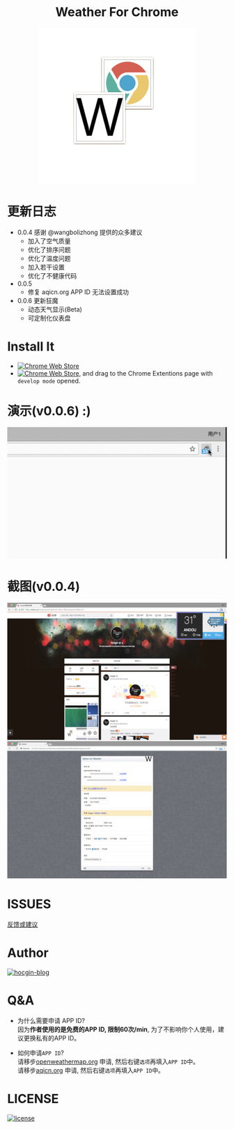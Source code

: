 <h1 align="center">Weather For Chrome</h1>
<p align="center"><img src="screenshots/weather-chrome.png"/></p>

# 更新日志
- 0.0.4 感谢 @wangbolizhong 提供的众多建议
    - 加入了空气质量
    - 优化了排序问题
    - 优化了温度问题
    - 加入若干设置
    - 优化了不健康代码
- 0.0.5 
    - 修复 aqicn.org APP ID 无法设置成功
- 0.0.6 更新狂魔
    - 动态天气显示(Beta)
    - 可定制化仪表盘 

# Install It
- [![Chrome Web Store](https://img.shields.io/badge/Chrome%20Web%20Store-v0.0.6-brightgreen.svg)](https://chrome.google.com/webstore/detail/weather/ibieofighcnndjcjchdahdiacjpmkhgf)
- [![Chrome Web Store](https://img.shields.io/badge/Dowloads-561%20KB-brightgreen.svg)](build/WearthForChrome.crx), and drag to the Chrome Extentions page with `develop mode` opened.

# 演示(v0.0.6) :)
![演示](screenshots/0-0-6.gif)

# 截图(v0.0.4)
![演示1](screenshots/2.png)
![演示2](screenshots/option.png)

# ISSUES
[反馈或建议](https://github.com/hocgin/WeatherForChrome/issues/new)

# Author
[![hocgin-blog](https://img.shields.io/badge/hocgin-blog-blue.svg)](http://hocg.in)

# Q&A
- 为什么需要申请 APP ID?  
因为**作者使用的是免费的APP ID, 限制60次/min**, 为了不影响你个人使用，建议更换私有的APP ID。

- 如何申请`APP ID`?  
请移步[openweathermap.org](https://home.openweathermap.org/api_keys) 申请, 然后右键`选项`再填入`APP ID`中。    
请移步[aqicn.org](http://aqicn.org/data-platform/token/#/) 申请, 然后右键`选项`再填入`APP ID`中。

# LICENSE
[![license](https://img.shields.io/github/license/mashape/apistatus.svg?style=flat-square)](/LICENSE)
